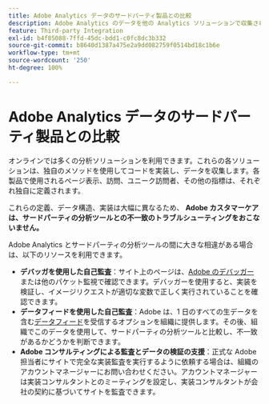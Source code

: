 ```yaml
---
title: Adobe Analytics データのサードパーティ製品との比較
description: Adobe Analytics のデータを他の Analytics ソリューションで収集されたデータと直接比較する場合のオプションを理解します。
feature: Third-party Integration
exl-id: b4f85088-7ffd-45dc-bdd1-c0fc8dc3b332
source-git-commit: b8640d1387a475e2a9dd082759f0514bd18c1b6e
workflow-type: tm+mt
source-wordcount: '250'
ht-degree: 100%

---
```


# Adobe Analytics データのサードパーティ製品との比較

オンラインでは多くの分析ソリューションを利用できます。これらの各ソリューションは、独自のメソッドを使用してコードを実装し、データを収集します。各製品で使用されるページ表示、訪問、ユニーク訪問者、その他の指標は、それぞれ独自に定義されます。

これらの定義、データ構造、実装は大幅に異なるため、 **Adobe カスタマーケアは、サードパーティの分析ツールとの不一致のトラブルシューティングをおこないません。**

Adobe Analytics とサードパーティの分析ツールの間に大きな相違がある場合は、以下のリソースを利用できます。

* **デバッガを使用した自己監査**：サイト上のページは、[Adobe のデバッガー](https://experienceleague.adobe.com/docs/debugger/using/experience-cloud-debugger.html?lang=ja)または他のパケット監視で確認できます。デバッガーを使用すると、実装を検証し、イメージリクエストが適切な変数で正しく実行されていることを確認できます。
* **データフィードを使用した自己監査**：Adobe は、1 日のすべての生データを含む[データフィード](/help/export/analytics-data-feed/data-feed-overview.md)を受信するオプションを組織に提供します。その後、組織でこのデータを使用して、サードパーティの分析ツールと比較し、不一致があるかどうかを判断できます。
* **Adobe コンサルティングによる監査とデータの検証の支援**：正式な Adobe 担当者にサイトで完全な実装監査を実行するように依頼する場合は、組織のアカウントマネージャーにお問い合わせください。アカウントマネージャーは実装コンサルタントとのミーティングを設定し、実装コンサルタントが会社の契約に基づいてサイトを監査できます。

